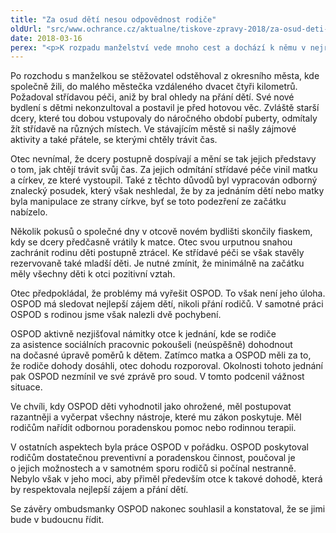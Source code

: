 ```yaml
---
title: "Za osud dětí nesou odpovědnost rodiče"
oldUrl: "src/www.ochrance.cz/aktualne/tiskove-zpravy-2018/za-osud-deti-nesou-odpovednost-rodice"
date: 2018-03-16
perex: "<p>K rozpadu manželství vede mnoho cest a dochází k němu v nejrůznějších životních situacích. Ve chvíli, kdy se začne řešit budoucí osud dětí, však obvykle sledujeme podobný příběh, jehož ústředním motivem je neschopnost či neochota rodičů se dohodnout. Jeden z takových případů jsme nedávno uzavřeli. Obrátil se na nás stěžovatel, který byl po rozchodu se svou manželkou nespokojen s úpravou styku se svými čtyřmi dětmi. Za hlavní příčinu problémů označoval skutečnost, že současně opustil křesťanskou církev, zatímco zbytek rodiny zůstal jejími členy. Vinil také orgán sociálně-právní ochrany dětí (OSPOD), že straní manželce. Během šetření se však ukázalo, že příčiny problémů ležely spíše na jeho straně.   </p>"
---
```


<!-- imported from the old website -->

<p>Po rozchodu s manželkou se stěžovatel odstěhoval z okresního města, kde společně žili, do malého městečka vzdáleného dvacet čtyři kilometrů. Požadoval střídavou péči, aniž by bral ohledy na přání dětí. Své nové bydlení s dětmi nekonzultoval a postavil je před hotovou věc. Zvláště starší dcery, které tou dobou vstupovaly do náročného období puberty, odmítaly žít střídavě na různých místech. Ve stávajícím městě si našly zájmové aktivity a také přátele, se kterými chtěly trávit čas. </p><p></p><p>Otec nevnímal, že dcery postupně dospívají a mění se tak jejich představy o tom, jak chtějí trávit svůj čas. Za jejich odmítání střídavé péče vinil matku a církev, ze které vystoupil. Také z těchto důvodů byl vypracován odborný znalecký posudek, který však neshledal, že by za jednáním dětí nebo matky byla manipulace ze strany církve, byť se toto podezření ze začátku nabízelo. </p> <p>Několik pokusů o společné dny v otcově novém bydlišti skončily fiaskem, kdy se dcery předčasně vrátily k matce. Otec svou urputnou snahou zachránit rodinu děti postupně ztrácel. Ke střídavé péči se však stavěly rezervovaně také mladší děti. Je nutné zmínit, že minimálně na začátku měly všechny děti k otci pozitivní vztah. </p> <p>Otec předpokládal, že problémy má vyřešit OSPOD. To však není jeho úloha. OSPOD má sledovat nejlepší zájem dětí, nikoli přání rodičů. V samotné práci OSPOD s rodinou jsme však nalezli dvě pochybení. </p> <p>OSPOD aktivně nezjišťoval námitky otce k jednání, kde se rodiče za asistence sociálních pracovnic pokoušeli (neúspěšně) dohodnout na dočasné úpravě poměrů k dětem. Zatímco matka a OSPOD měli za to, že rodiče dohody dosáhli, otec dohodu rozporoval. Okolnosti tohoto jednání pak OSPOD nezmínil ve své zprávě pro soud. V tomto podcenil vážnost situace. </p> <p>Ve chvíli, kdy OSPOD děti vyhodnotil jako ohrožené, měl postupovat razantněji a vyčerpat všechny nástroje, které mu zákon poskytuje. Měl rodičům nařídit odbornou poradenskou pomoc nebo rodinnou terapii. </p> <p>V ostatních aspektech byla práce OSPOD v pořádku. OSPOD poskytoval rodičům dostatečnou preventivní a poradenskou činnost, poučoval je o jejich možnostech a v samotném sporu rodičů si počínal nestranně. Nebylo však v jeho moci, aby přiměl především otce k takové dohodě, která by respektovala nejlepší zájem a přání dětí. </p> Se závěry ombudsmanky OSPOD nakonec souhlasil a konstatoval, že se jimi bude v budoucnu řídit.
